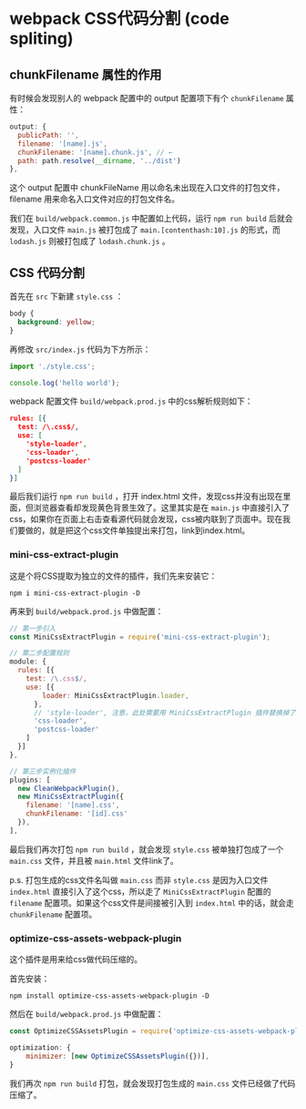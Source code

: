 # webpack CSS代码分割 (code spliting)

## chunkFilename 属性的作用

有时候会发现别人的 webpack 配置中的 output 配置项下有个 `chunkFilename` 属性：

```js
output: {
  publicPath: '',
  filename: '[name].js',
  chunkFilename: '[name].chunk.js', // ←
  path: path.resolve(__dirname, '../dist')
},
```

这个 output 配置中 chunkFileName 用以命名未出现在入口文件的打包文件，filename 用来命名入口文件对应的打包文件名。

我们在 `build/webpack.common.js` 中配置如上代码，运行 `npm run build` 后就会发现，入口文件 `main.js` 被打包成了 `main.[contenthash:10].js` 的形式，而 `lodash.js` 则被打包成了 `lodash.chunk.js` 。

## CSS 代码分割

首先在 `src` 下新建 `style.css` ：

```css
body {
  background: yellow;
}
```

再修改 `src/index.js` 代码为下方所示：

```js
import './style.css';

console.log('hello world');
```

webpack 配置文件 `build/webpack.prod.js` 中的css解析规则如下：

```json
rules: [{
  test: /\.css$/,
  use: [
    'style-loader',
    'css-loader',
    'postcss-loader'
  ]
}]
```

最后我们运行 `npm run build` ，打开 index.html 文件，发现css并没有出现在里面，但浏览器查看却发现黄色背景生效了。这里其实是在 `main.js` 中直接引入了css，如果你在页面上右击查看源代码就会发现，css被内联到了页面中。现在我们要做的，就是把这个css文件单独提出来打包，link到index.html。

### mini-css-extract-plugin

这是个将CSS提取为独立的文件的插件，我们先来安装它：

```shell
npm i mini-css-extract-plugin -D
```

再来到 `build/webpack.prod.js` 中做配置：

```js
// 第一步引入
const MiniCssExtractPlugin = require('mini-css-extract-plugin');

// 第二步配置规则
module: {
  rules: [{
    test: /\.css$/,
    use: [{
        loader: MiniCssExtractPlugin.loader,
      },
      // 'style-loader', 注意，此处需要用 MiniCssExtractPlugin 插件替换掉了先前的 style-loader
      'css-loader',
      'postcss-loader'
    ]
  }]
},

// 第三步实例化插件
plugins: [
  new CleanWebpackPlugin(),
  new MiniCssExtractPlugin({
    filename: '[name].css',
    chunkFilename: '[id].css'
  }),
],
```

最后我们再次打包 `npm run build` ，就会发现 `style.css` 被单独打包成了一个 `main.css` 文件，并且被 `main.html` 文件link了。

p.s. 打包生成的css文件名叫做 `main.css` 而非 `style.css` 是因为入口文件 `index.html` 直接引入了这个css，所以走了 `MiniCssExtractPlugin` 配置的 `filename` 配置项。如果这个css文件是间接被引入到 `index.html` 中的话，就会走 `chunkFilename` 配置项。

### optimize-css-assets-webpack-plugin

这个插件是用来给css做代码压缩的。

首先安装：

```shell
npm install optimize-css-assets-webpack-plugin -D
```

然后在 `build/webpack.prod.js` 中做配置：

```js
const OptimizeCSSAssetsPlugin = require('optimize-css-assets-webpack-plugin');

optimization: {
    minimizer: [new OptimizeCSSAssetsPlugin({})],
}
```

我们再次 `npm run build` 打包，就会发现打包生成的 `main.css` 文件已经做了代码压缩了。
